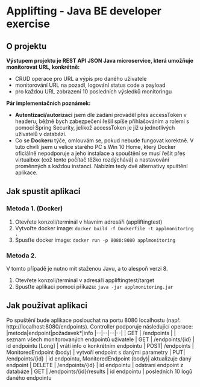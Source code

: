 # Applifting - Java BE developer exercise

## O projektu
**Výstupem projektu je REST API JSON Java microservice, která umožňuje monitorovat URL, konkrétně:**
 - CRUD operace pro URL a výpis pro daného uživatele
 - monitorování URL na pozadí, logování status code a payload
 - pro každou URL zobrazení 10 posledních výsledků monitoringu

**Pár implementačních poznámek:**
- **Autentizaci/autorizaci** jsem dle zadání prováděl přes accessToken v headeru, běžně bych zabezpečení řešil spíše přihlašováním a rolemi s pomocí Spring Security, jelikož accessToken je již u jednotlivých uživatelů v databázi.
- Co se **Dockeru** týče, omlouvám se, pokud nebude fungovat korektně. V tuto chvíli jsem u velice starého PC s Win 10 Home, který Docker oficiálně nepodporuje a jeho instalace a spouštění se musí řešit přes virtualbox (což tento počítač těžko rozdýchává) a nastavování proměnných s každou instancí.  Nabízím tedy dvě alternativy spuštění aplikace.


## Jak spustit aplikaci
### Metoda 1. (Docker)

 1. Otevřete konzoli/terminál v hlavním adresáři (appliftingtest)
 2. Vytvořte docker image: `docker build -f Dockerfile -t applmonitoring .`
 3. Spusťte docker image: `docker run -p 8080:8080 applmonitoring`

### Metoda 2.
V tomto případě je nutno mít staženou Javu, a to alespoň verzi 8.

 1. Otevřete konzoli/terminál v adresáři appliftingtest/target
 2. Spusťte aplikaci pomocí příkazu: `java -jar applmonitoring.jar`

## Jak používat aplikaci 
Po spuštění bude aplikace poslouchat na portu 8080 localhostu (např. http://localhost:8080/endpoints).
Controller podporuje následující operace:
|metoda|endpoint|požadavek*|info
|--|--|--|--|
| GET | /endpoints  |  | seznam všech monitorovaných endpointů uživatele
| GET | /endpoints/{id}  | id endpointu [Long] | vrátí info o konkrétním endpointu
| POST| /endpoints  | MonitoredEndpoint (body) | vytvoří endpoint s danými parametry
| PUT| /endpoints/{id}  | id endpointu, MonitoredEndpoint (body)| aktualizuje daný endpoint
| DELETE | /endpoints/{id}  | id endpointu  | odstraní endpoint z databáze
| GET | /endpoints/{id}/results  | id endpointu | posledních 10 logů daného endpointu
